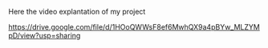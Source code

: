 Here the video explantation of my project

https://drive.google.com/file/d/1HOoQWWsF8ef6MwhQX9a4pBYw_MLZYMpD/view?usp=sharing

